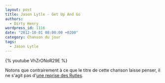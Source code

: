 ```yaml
---
layout: post
title: Jason Lytle - Get Up And Go
authors:
  - Dirty Henry
wordpress_id: 1116
date: "2012-10-01 08:00:00 +0200"
category: Chanson du jour
tags:
  - Jason Lytle
---
```


{% youtube VhZrONoR29E %}

Notons que contrairement à ce que le titre de cette chanson laisse penser, il ne
s'agit pas d'[une reprise des Rutles](http://youtu.be/amiBTezWKqQ).
